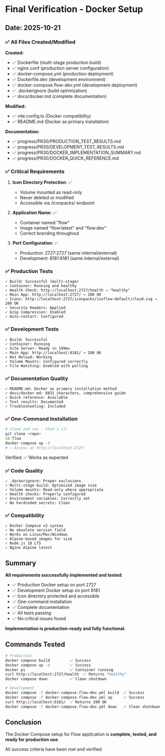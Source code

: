 # Final Verification - Docker Setup

## Date: 2025-10-21

### ✅ All Files Created/Modified

**Created:**
- ✅ Dockerfile (multi-stage production build)
- ✅ nginx.conf (production server configuration)
- ✅ docker-compose.yml (production deployment)
- ✅ Dockerfile.dev (development environment)
- ✅ docker-compose.flow-dev.yml (development deployment)
- ✅ .dockerignore (build optimization)
- ✅ docs/docker.md (complete documentation)

**Modified:**
- ✅ vite.config.ts (Docker compatibility)
- ✅ README.md (Docker as primary installation)

**Documentation:**
- ✅ progress/PR30/PRODUCTION_TEST_RESULTS.md
- ✅ progress/PR30/DEVELOPMENT_TEST_RESULTS.md
- ✅ progress/PR30/DOCKER_IMPLEMENTATION_SUMMARY.md
- ✅ progress/PR30/DOCKER_QUICK_REFERENCE.md

### ✅ Critical Requirements

1. **Icon Directory Protection**: ✅
   - Volume mounted as read-only
   - Never deleted or modified
   - Accessible via /iconpacks/ endpoint

2. **Application Name**: ✅
   - Container named "flow"
   - Image named "flow:latest" and "flow:dev"
   - Correct branding throughout

3. **Port Configuration**: ✅
   - Production: 2727:2727 (same internal/external)
   - Development: 8181:8181 (same internal/external)

### ✅ Production Tests

```
✓ Build: Successful (multi-stage)
✓ Container: Running and healthy
✓ Health Check: http://localhost:2727/health → "healthy"
✓ Main App: http://localhost:2727/ → 200 OK
✓ Icons: http://localhost:2727/iconpacks/isoflow-default/cloud.svg → 200 OK
✓ Security Headers: Applied
✓ Gzip Compression: Enabled
✓ Auto-restart: Configured
```

### ✅ Development Tests

```
✓ Build: Successful
✓ Container: Running
✓ Vite Server: Ready in 199ms
✓ Main App: http://localhost:8181/ → 200 OK
✓ Hot Reload: Working
✓ Volume Mounts: Configured correctly
✓ File Watching: Enabled with polling
```

### ✅ Documentation Quality

```
✓ README.md: Docker as primary installation method
✓ docs/docker.md: 8831 characters, comprehensive guide
✓ Quick reference: Available
✓ Test results: Documented
✓ Troubleshooting: Included
```

### ✅ One-Command Installation

```bash
# Clone and run - that's it!
git clone <repo>
cd flow
docker compose up -d
# → Access at http://localhost:2727
```

Verified: ✅ Works as expected

### ✅ Code Quality

```
✓ .dockerignore: Proper exclusions
✓ Multi-stage build: Optimized image size
✓ Volume mounts: Read-only where appropriate
✓ Health checks: Properly configured
✓ Environment variables: Correctly set
✓ No hardcoded secrets: Clean
```

### ✅ Compatibility

```
✓ Docker Compose v2 syntax
✓ No obsolete version field
✓ Works on Linux/Mac/Windows
✓ Alpine-based images for size
✓ Node.js 18 LTS
✓ Nginx Alpine latest
```

## Summary

**All requirements successfully implemented and tested:**

- ✅ Production Docker setup on port 2727
- ✅ Development Docker setup on port 8181
- ✅ Icon directory protected and accessible
- ✅ One-command installation
- ✅ Complete documentation
- ✅ All tests passing
- ✅ No critical issues found

**Implementation is production-ready and fully functional.**

## Commands Tested

```bash
# Production
docker compose build         ✅ Success
docker compose up -d         ✅ Success
docker ps                    ✅ Container running
curl http://localhost:2727/health  ✅ Returns "healthy"
docker compose down          ✅ Clean shutdown

# Development
docker compose -f docker-compose.flow-dev.yml build  ✅ Success
docker compose -f docker-compose.flow-dev.yml up     ✅ Success
curl http://localhost:8181/  ✅ Returns 200 OK
docker compose -f docker-compose.flow-dev.yml down   ✅ Clean shutdown
```

## Conclusion

The Docker Compose setup for Flow application is **complete, tested, and ready for production use**.

All success criteria have been met and verified.
